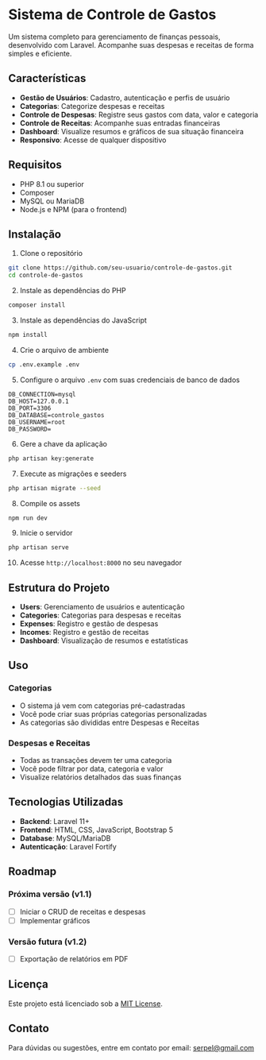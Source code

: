 # Sistema de Controle de Gastos

Um sistema completo para gerenciamento de finanças pessoais, desenvolvido com Laravel. Acompanhe suas despesas e receitas de forma simples e eficiente.

## Características

- **Gestão de Usuários**: Cadastro, autenticação e perfis de usuário
- **Categorias**: Categorize despesas e receitas
- **Controle de Despesas**: Registre seus gastos com data, valor e categoria
- **Controle de Receitas**: Acompanhe suas entradas financeiras
- **Dashboard**: Visualize resumos e gráficos de sua situação financeira
- **Responsivo**: Acesse de qualquer dispositivo

## Requisitos

- PHP 8.1 ou superior
- Composer
- MySQL ou MariaDB
- Node.js e NPM (para o frontend)

## Instalação

1. Clone o repositório
```bash
git clone https://github.com/seu-usuario/controle-de-gastos.git
cd controle-de-gastos
```

2. Instale as dependências do PHP
```bash
composer install
```

3. Instale as dependências do JavaScript
```bash
npm install
```

4. Crie o arquivo de ambiente
```bash
cp .env.example .env
```

5. Configure o arquivo `.env` com suas credenciais de banco de dados
```
DB_CONNECTION=mysql
DB_HOST=127.0.0.1
DB_PORT=3306
DB_DATABASE=controle_gastos
DB_USERNAME=root
DB_PASSWORD=
```

6. Gere a chave da aplicação
```bash
php artisan key:generate
```

7. Execute as migrações e seeders
```bash
php artisan migrate --seed
```

8. Compile os assets
```bash
npm run dev
```

9. Inicie o servidor
```bash
php artisan serve
```

10. Acesse `http://localhost:8000` no seu navegador

## Estrutura do Projeto

- **Users**: Gerenciamento de usuários e autenticação
- **Categories**: Categorias para despesas e receitas
- **Expenses**: Registro e gestão de despesas
- **Incomes**: Registro e gestão de receitas
- **Dashboard**: Visualização de resumos e estatísticas

## Uso

### Categorias
- O sistema já vem com categorias pré-cadastradas
- Você pode criar suas próprias categorias personalizadas
- As categorias são divididas entre Despesas e Receitas

### Despesas e Receitas
- Todas as transações devem ter uma categoria
- Você pode filtrar por data, categoria e valor
- Visualize relatórios detalhados das suas finanças

## Tecnologias Utilizadas

- **Backend**: Laravel 11+
- **Frontend**: HTML, CSS, JavaScript, Bootstrap 5
- **Database**: MySQL/MariaDB
- **Autenticação**: Laravel Fortify

## Roadmap

### Próxima versão (v1.1)
- [ ] Iniciar o CRUD de receitas e despesas
- [ ] Implementar gráficos

### Versão futura (v1.2)
- [ ] Exportação de relatórios em PDF

## Licença

Este projeto está licenciado sob a [MIT License](LICENSE).

## Contato

Para dúvidas ou sugestões, entre em contato por email: serpel@gmail.com
